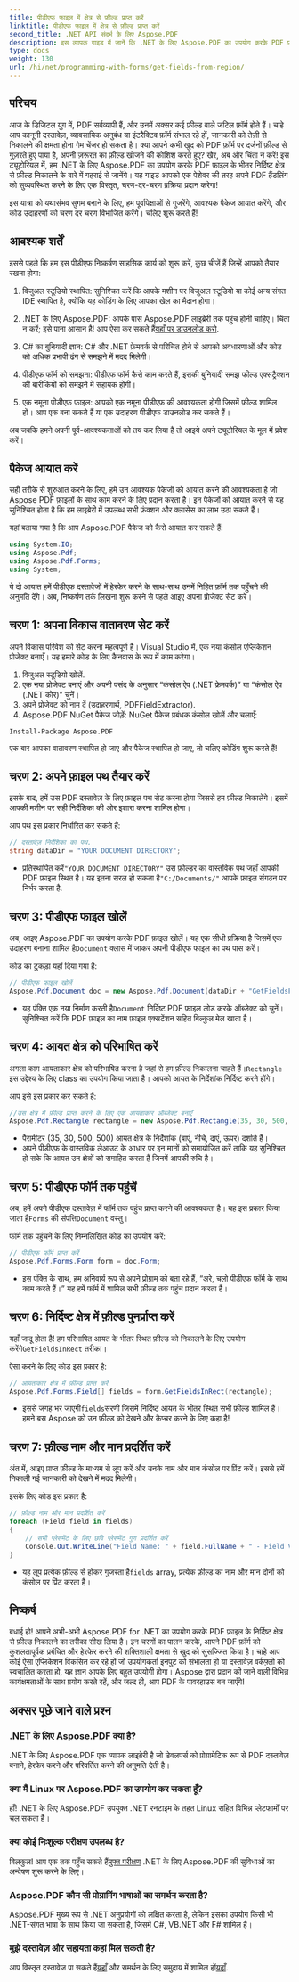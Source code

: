 ```yaml
---
title: पीडीएफ फाइल में क्षेत्र से फ़ील्ड प्राप्त करें
linktitle: पीडीएफ फाइल में क्षेत्र से फ़ील्ड प्राप्त करें
second_title: .NET API संदर्भ के लिए Aspose.PDF
description: इस व्यापक गाइड में जानें कि .NET के लिए Aspose.PDF का उपयोग करके PDF फ़ाइलों में निर्दिष्ट क्षेत्र से फ़ील्ड को आसानी से कैसे निकाला जाए।
type: docs
weight: 130
url: /hi/net/programming-with-forms/get-fields-from-region/
---
```

## परिचय

आज के डिजिटल युग में, PDF सर्वव्यापी हैं, और उनमें अक्सर कई फ़ील्ड वाले जटिल फ़ॉर्म होते हैं। चाहे आप कानूनी दस्तावेज़, व्यावसायिक अनुबंध या इंटरैक्टिव फ़ॉर्म संभाल रहे हों, जानकारी को तेज़ी से निकालने की क्षमता होना गेम चेंजर हो सकता है। क्या आपने कभी खुद को PDF फ़ॉर्म पर दर्जनों फ़ील्ड से गुज़रते हुए पाया है, अपनी ज़रूरत का फ़ील्ड खोजने की कोशिश करते हुए? खैर, अब और चिंता न करें! इस ट्यूटोरियल में, हम .NET के लिए Aspose.PDF का उपयोग करके PDF फ़ाइल के भीतर निर्दिष्ट क्षेत्र से फ़ील्ड निकालने के बारे में गहराई से जानेंगे। यह गाइड आपको एक पेशेवर की तरह अपने PDF हैंडलिंग को सुव्यवस्थित करने के लिए एक विस्तृत, चरण-दर-चरण प्रक्रिया प्रदान करेगा!

इस यात्रा को यथासंभव सुगम बनाने के लिए, हम पूर्वापेक्षाओं से गुजरेंगे, आवश्यक पैकेज आयात करेंगे, और कोड उदाहरणों को चरण दर चरण विभाजित करेंगे। चलिए शुरू करते हैं!

## आवश्यक शर्तें

इससे पहले कि हम इस पीडीएफ निष्कर्षण साहसिक कार्य को शुरू करें, कुछ चीजें हैं जिन्हें आपको तैयार रखना होगा:

1. विजुअल स्टूडियो स्थापित: सुनिश्चित करें कि आपके मशीन पर विजुअल स्टूडियो या कोई अन्य संगत IDE स्थापित है, क्योंकि यह कोडिंग के लिए आपका खेल का मैदान होगा।
   
2.  .NET के लिए Aspose.PDF: आपके पास Aspose.PDF लाइब्रेरी तक पहुंच होनी चाहिए। चिंता न करें; इसे पाना आसान है! आप ऐसा कर सकते हैं[यहाँ पर डाउनलोड करो](https://releases.aspose.com/pdf/net/).

3. C# का बुनियादी ज्ञान: C# और .NET फ्रेमवर्क से परिचित होने से आपको अवधारणाओं और कोड को अधिक प्रभावी ढंग से समझने में मदद मिलेगी।

4. पीडीएफ फॉर्म को समझना: पीडीएफ फॉर्म कैसे काम करते हैं, इसकी बुनियादी समझ फील्ड एक्सट्रैक्शन की बारीकियों को समझने में सहायक होगी।

5. एक नमूना पीडीएफ फाइल: आपको एक नमूना पीडीएफ की आवश्यकता होगी जिसमें फ़ील्ड शामिल हों। आप एक बना सकते हैं या एक उदाहरण पीडीएफ डाउनलोड कर सकते हैं।

अब जबकि हमने अपनी पूर्व-आवश्यकताओं को तय कर लिया है तो आइये अपने ट्यूटोरियल के मूल में प्रवेश करें।

## पैकेज आयात करें

सही तरीके से शुरुआत करने के लिए, हमें उन आवश्यक पैकेजों को आयात करने की आवश्यकता है जो Aspose PDF फ़ाइलों के साथ काम करने के लिए प्रदान करता है। इन पैकेजों को आयात करने से यह सुनिश्चित होता है कि हम लाइब्रेरी में उपलब्ध सभी फ़ंक्शन और क्लासेस का लाभ उठा सकते हैं।

यहां बताया गया है कि आप Aspose.PDF पैकेज को कैसे आयात कर सकते हैं:

```csharp
using System.IO;
using Aspose.Pdf;
using Aspose.Pdf.Forms;
using System;
```

ये दो आयात हमें पीडीएफ दस्तावेजों में हेरफेर करने के साथ-साथ उनमें निहित फ़ॉर्म तक पहुँचने की अनुमति देंगे। अब, निष्कर्षण तर्क लिखना शुरू करने से पहले आइए अपना प्रोजेक्ट सेट करें।

## चरण 1: अपना विकास वातावरण सेट करें

अपने विकास परिवेश को सेट करना महत्वपूर्ण है। Visual Studio में, एक नया कंसोल एप्लिकेशन प्रोजेक्ट बनाएँ। यह हमारे कोड के लिए कैनवास के रूप में काम करेगा।

1. विजुअल स्टूडियो खोलें.
2. एक नया प्रोजेक्ट बनाएं और अपनी पसंद के अनुसार “कंसोल ऐप (.NET फ्रेमवर्क)” या “कंसोल ऐप (.NET कोर)” चुनें।
3. अपने प्रोजेक्ट को नाम दें (उदाहरणार्थ, PDFFieldExtractor).
4. Aspose.PDF NuGet पैकेज जोड़ें: NuGet पैकेज प्रबंधक कंसोल खोलें और चलाएँ:
```
Install-Package Aspose.PDF
```

एक बार आपका वातावरण स्थापित हो जाए और पैकेज स्थापित हो जाए, तो चलिए कोडिंग शुरू करते हैं!

## चरण 2: अपने फ़ाइल पथ तैयार करें

इसके बाद, हमें उस PDF दस्तावेज़ के लिए फ़ाइल पथ सेट करना होगा जिससे हम फ़ील्ड निकालेंगे। इसमें आपकी मशीन पर सही निर्देशिका की ओर इशारा करना शामिल होगा।

आप पथ इस प्रकार निर्धारित कर सकते हैं:

```csharp
// दस्तावेज़ निर्देशिका का पथ.
string dataDir = "YOUR DOCUMENT DIRECTORY";
```

-  प्रतिस्थापित करें`"YOUR DOCUMENT DIRECTORY"` उस फ़ोल्डर का वास्तविक पथ जहाँ आपकी PDF फ़ाइल स्थित है। यह इतना सरल हो सकता है`"C:/Documents/"` आपके फ़ाइल संगठन पर निर्भर करता है.

## चरण 3: पीडीएफ फाइल खोलें

 अब, आइए Aspose.PDF का उपयोग करके PDF फ़ाइल खोलें। यह एक सीधी प्रक्रिया है जिसमें एक उदाहरण बनाना शामिल है`Document` क्लास में जाकर अपनी पीडीएफ फाइल का पथ पास करें।

कोड का टुकड़ा यहां दिया गया है:

```csharp
// पीडीएफ फाइल खोलें
Aspose.Pdf.Document doc = new Aspose.Pdf.Document(dataDir + "GetFieldsFromRegion.pdf");
```

-  यह पंक्ति एक नया निर्माण करती है`Document` निर्दिष्ट PDF फ़ाइल लोड करके ऑब्जेक्ट को चुनें। सुनिश्चित करें कि PDF फ़ाइल का नाम फ़ाइल एक्सटेंशन सहित बिल्कुल मेल खाता है।

## चरण 4: आयत क्षेत्र को परिभाषित करें

 अगला काम आयताकार क्षेत्र को परिभाषित करना है जहां से हम फ़ील्ड निकालना चाहते हैं।`Rectangle` इस उद्देश्य के लिए class का उपयोग किया जाता है। आपको आयत के निर्देशांक निर्दिष्ट करने होंगे।

आप इसे इस प्रकार कर सकते हैं:

```csharp
//उस क्षेत्र में फ़ील्ड प्राप्त करने के लिए एक आयताकार ऑब्जेक्ट बनाएँ
Aspose.Pdf.Rectangle rectangle = new Aspose.Pdf.Rectangle(35, 30, 500, 500);
```

- पैरामीटर (35, 30, 500, 500) आयत क्षेत्र के निर्देशांक (बाएं, नीचे, दाएं, ऊपर) दर्शाते हैं।
- अपने पीडीएफ के वास्तविक लेआउट के आधार पर इन मानों को समायोजित करें ताकि यह सुनिश्चित हो सके कि आयत उन क्षेत्रों को समाहित करता है जिनमें आपकी रुचि है।

## चरण 5: पीडीएफ फॉर्म तक पहुंचें

 अब, हमें अपने पीडीएफ दस्तावेज़ में फॉर्म तक पहुंच प्राप्त करने की आवश्यकता है। यह इस प्रकार किया जाता है`Forms` की संपत्ति`Document` वस्तु।

फॉर्म तक पहुंचने के लिए निम्नलिखित कोड का उपयोग करें:

```csharp
// पीडीएफ फॉर्म प्राप्त करें
Aspose.Pdf.Forms.Form form = doc.Form;
```

- इस पंक्ति के साथ, हम अनिवार्य रूप से अपने प्रोग्राम को बता रहे हैं, “अरे, चलो पीडीएफ फॉर्म के साथ काम करते हैं।” यह हमें फॉर्म में शामिल सभी फ़ील्ड तक पहुंच प्रदान करता है।

## चरण 6: निर्दिष्ट क्षेत्र में फ़ील्ड पुनर्प्राप्त करें

 यहाँ जादू होता है! हम परिभाषित आयत के भीतर स्थित फ़ील्ड को निकालने के लिए उपयोग करेंगे`GetFieldsInRect` तरीका।

ऐसा करने के लिए कोड इस प्रकार है:

```csharp
// आयताकार क्षेत्र में फ़ील्ड प्राप्त करें
Aspose.Pdf.Forms.Field[] fields = form.GetFieldsInRect(rectangle);
```

-  इससे जगह भर जाएगी`fields`सरणी जिसमें निर्दिष्ट आयत के भीतर स्थित सभी फ़ील्ड शामिल हैं। हमने बस Aspose को उन फ़ील्ड को देखने और कैप्चर करने के लिए कहा है!

## चरण 7: फ़ील्ड नाम और मान प्रदर्शित करें

अंत में, आइए प्राप्त फ़ील्ड के माध्यम से लूप करें और उनके नाम और मान कंसोल पर प्रिंट करें। इससे हमें निकाली गई जानकारी को देखने में मदद मिलेगी।

इसके लिए कोड इस प्रकार है:

```csharp
// फ़ील्ड नाम और मान प्रदर्शित करें
foreach (Field field in fields)
{
    // सभी प्लेसमेंट के लिए छवि प्लेसमेंट गुण प्रदर्शित करें
    Console.Out.WriteLine("Field Name: " + field.FullName + " - Field Value: " + field.Value);
}
```

-  यह लूप प्रत्येक फ़ील्ड से होकर गुजरता है`fields` array, प्रत्येक फ़ील्ड का नाम और मान दोनों को कंसोल पर प्रिंट करता है।

## निष्कर्ष

बधाई हो! आपने अभी-अभी Aspose.PDF for .NET का उपयोग करके PDF फ़ाइल के निर्दिष्ट क्षेत्र से फ़ील्ड निकालने का तरीका सीख लिया है। इन चरणों का पालन करके, आपने PDF फ़ॉर्म को कुशलतापूर्वक प्रबंधित और हेरफेर करने की शक्तिशाली क्षमता से खुद को सुसज्जित किया है। चाहे आप कोई ऐसा एप्लिकेशन विकसित कर रहे हों जो उपयोगकर्ता इनपुट को संभालता हो या दस्तावेज़ वर्कफ़्लो को स्वचालित करता हो, यह ज्ञान आपके लिए बहुत उपयोगी होगा। Aspose द्वारा प्रदान की जाने वाली विभिन्न कार्यक्षमताओं के साथ प्रयोग करते रहें, और जल्द ही, आप PDF के पावरहाउस बन जाएँगे!

## अक्सर पूछे जाने वाले प्रश्न

### .NET के लिए Aspose.PDF क्या है?
.NET के लिए Aspose.PDF एक व्यापक लाइब्रेरी है जो डेवलपर्स को प्रोग्रामेटिक रूप से PDF दस्तावेज़ बनाने, हेरफेर करने और परिवर्तित करने की अनुमति देती है।

### क्या मैं Linux पर Aspose.PDF का उपयोग कर सकता हूँ?
हाँ! .NET के लिए Aspose.PDF उपयुक्त .NET रनटाइम के तहत Linux सहित विभिन्न प्लेटफार्मों पर चल सकता है।

### क्या कोई निःशुल्क परीक्षण उपलब्ध है?
 बिलकुल! आप एक तक पहुँच सकते हैं[मुफ्त परीक्षण](https://releases.aspose.com/) .NET के लिए Aspose.PDF की सुविधाओं का अन्वेषण शुरू करने के लिए।

### Aspose.PDF कौन सी प्रोग्रामिंग भाषाओं का समर्थन करता है?
Aspose.PDF मुख्य रूप से .NET अनुप्रयोगों को लक्षित करता है, लेकिन इसका उपयोग किसी भी .NET-संगत भाषा के साथ किया जा सकता है, जिसमें C#, VB.NET और F# शामिल हैं।

### मुझे दस्तावेज़ और सहायता कहां मिल सकती है?
 आप विस्तृत दस्तावेज पा सकते हैं[यहाँ](https://reference.aspose.com/pdf/net/) और समर्थन के लिए समुदाय में शामिल हों[यहाँ](https://forum.aspose.com/c/pdf/10).